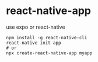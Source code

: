 # react-native-app

use expo or react-native

```
npm install -g react-native-cli
react-native init app
# or
npx create-react-native-app myapp
```

